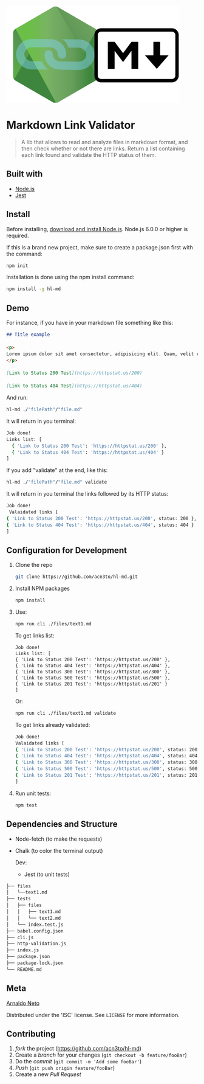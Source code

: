 ![Logo]

# Markdown Link Validator

>A lib that allows to read and analyze files in markdown format, and then check whether or not there are links. Return a list containing each link found and validate the HTTP status of them.


## Built with

* [Node.js](https://nodejs.org/en/)
* [Jest](https://jestjs.io/)

## Install

Before installing, <a href="https://nodejs.org/en/download/">download and install Node.js</a>. Node.js 6.0.0 or higher is required.

If this is a brand new project, make sure to create a package.json first with the command:

```sh
npm init
```

Installation is done using the npm install command:

```sh
npm install -g hl-md
```

## Demo

For instance, if you have in your markdown file something like this:

```markdown
## Title example

<p>
Lorem ipsum dolor sit amet consectetur, adipisicing elit. Quam, velit reiciendis? Repellendus corrupti perspiciatis libero, fuga officia mollitia cupiditate in quia ipsa accusantium dicta quo perferendis doloremque, voluptatum enim ipsum?
</p>

[Link to Status 200 Test](https://httpstat.us/200)

[Link to Status 404 Test](https://httpstat.us/404)
```

And run:

```sh
hl-md ./"filePath"/"file.md"
```

It will return in you terminal:

```sh
Job done!
Links list: [
  { 'Link to Status 200 Test': 'https://httpstat.us/200' },
  { 'Link to Status 404 Test': 'https://httpstat.us/404' }
]
```

If you add "validate" at the end, like this:

```sh
hl-md ./"filePath"/"file.md" validate
```

It will return in you terminal the links followed by its HTTP status:

```sh
Job done!
 Valaidated links [
{ 'Link to Status 200 Test': 'https://httpstat.us/200', status: 200 },
{ 'Link to Status 404 Test': 'https://httpstat.us/404', status: 404 }
]
```

## Configuration for Development

1. Clone the repo
   ```sh
   git clone https://github.com/acn3to/hl-md.git
   ```
2. Install NPM packages
   ```sh
   npm install
   ```
3. Use:

   ```sh
   npm run cli ./files/text1.md
   ```

   To get links list:

   ```sr
   Job done!
   Links list: [
   { 'Link to Status 200 Test': 'https://httpstat.us/200' },
   { 'Link to Status 404 Test': 'https://httpstat.us/404' },
   { 'Link to Status 300 Test': 'https://httpstat.us/300' },
   { 'Link to Status 500 Test': 'https://httpstat.us/500' },
   { 'Link to Status 201 Test': 'https://httpstat.us/201' }
   ]
   ```

   Or:

   ```sh
   npm run cli ./files/text1.md validate
   ```

   To get links already validated:

   ```sh
   Job done!
   Valaidated links [
   { 'Link to Status 200 Test': 'https://httpstat.us/200', status: 200 },
   { 'Link to Status 404 Test': 'https://httpstat.us/404', status: 404 },
   { 'Link to Status 300 Test': 'https://httpstat.us/300', status: 300 },
   { 'Link to Status 500 Test': 'https://httpstat.us/500', status: 500 },
   { 'Link to Status 201 Test': 'https://httpstat.us/201', status: 201 }
   ]
   ```

4. Run unit tests:
   ```sh
   npm test
   ```

## Dependencies and Structure

- Node-fetch (to make the requests)

- Chalk (to color the terminal output)

  Dev:

  - Jest (to unit tests)

```sh
├── files
│   └──text1.md
├── tests
│   ├── files
│   │   ├── text1.md
│   │   └── text2.md
│   └── index.test.js
├── babel.config.json
├── cli.js
├── http-validation.js
├── index.js
├── package.json
├── package-lock.json
└── README.md
```

## Meta

[Arnaldo Neto](https://github.com/acn3to)

Distributed under the 'ISC' license. See `LICENSE` for more information.

## Contributing

1. _fork_ the project (<https://github.com/acn3to/hl-md>)
2. Create a _branch_ for your changes (`git checkout -b feature/fooBar`)
3. Do the _commit_ (`git commit -m 'Add some fooBar'`)
4. _Push_ (`git push origin feature/fooBar`)
5. Create a new _Pull Request_

[npm-image]: https://img.shields.io/npm/v/hl-md-metrics.svg?style=flat-square
[npm-url]: https://npmjs.org/package/hl-md-metrics
[npm-downloads]: https://img.shields.io/npm/dm/hl-md-metrics.svg?style=flat-square
[travis-image]: https://img.shields.io/travis/dbader/node-hl-md-metrics/master.svg?style=flat-square
[travis-url]: https://travis-ci.org/dbader/node-hl-md-metrics
[logo]: files/logo.png
